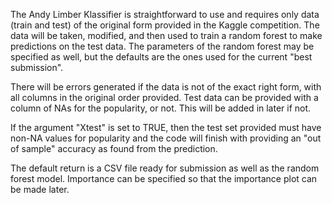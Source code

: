 The Andy Limber Klassifier is straightforward to use and requires only data (train and test) of the original form provided in the Kaggle competition. The data will be taken, modified, and then used to train a random forest to make predictions on the test data. The parameters of the random forest may be specified as well, but the defaults are the ones used for the current "best submission".

There will be errors generated if the data is not of the exact right form, with all columns in the original order provided. Test data can be provided with a column of NAs for the popularity, or not. This will be added in later if not.

If the argument "Xtest" is set to TRUE, then the test set provided must have non-NA values for popularity and the code will finish with providing an "out of sample" accuracy as found from the prediction.

The default return is a CSV file ready for submission as well as the random forest model. Importance can be specified so that the importance plot can be made later.
